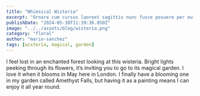 ```yaml
---
title: "Whimsical Wisteria"
excerpt: "Ornare cum cursus laoreet sagittis nunc fusce posuere per euismod dis vehicula a, semper fames lacus maecenas dictumst pulvinar neque enim non potenti. Torquent hac sociosqu eleifend potenti."
publishDate: "2024-05-30T11:39:36.050Z"
image: "../../assets/blog/wisteria.png"
category: "floral"
author: "mario-sanchez"
tags: [wisteria, magical, garden]
---
```


I feel lost in an enchanted forest looking at this wisteria. Bright lights peeking through its flowers, it’s inviting you to go to its magical garden. I love it when it blooms in May here in London. I finally have a blooming one in my garden called Amethyst Falls, but having it as a painting means I can enjoy it all year round.



